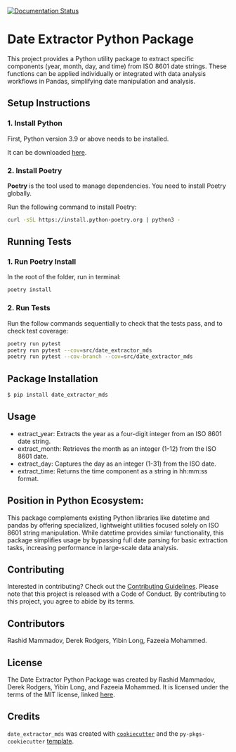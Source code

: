 [![Documentation Status](https://readthedocs.org/projects/dsci524-group28-date-extractor-mds/badge/?version=latest)](https://dsci524-group28-date-extractor-mds.readthedocs.io/en/latest/?badge=latest)
# Date Extractor Python Package

This project provides a Python utility package to extract specific components (year, month, day, and time) from ISO 8601 date strings. These functions can be applied individually or integrated with data analysis workflows in Pandas, simplifying date manipulation and analysis.

## Setup Instructions

### 1. **Install Python**

First, Python version 3.9 or above needs to be installed.

It can be downloaded [here](https://www.python.org/downloads/).

### 2. **Install Poetry**

**Poetry** is the tool used to manage dependencies. You need to install Poetry globally.

Run the following command to install Poetry:
```bash
curl -sSL https://install.python-poetry.org | python3 -
```
## Running Tests

### 1. Run Poetry Install

In the root of the folder, run in terminal:
```bash
poetry install
```

### 2. Run Tests

Run the follow commands sequentially to check that the tests pass, and to check test coverage:
```bash
poetry run pytest
poetry run pytest --cov=src/date_extractor_mds
poetry run pytest --cov-branch --cov=src/date_extractor_mds
```

## Package Installation

```bash
$ pip install date_extractor_mds
```
## Usage

- extract_year: Extracts the year as a four-digit integer from an ISO 8601 date string.
- extract_month: Retrieves the month as an integer (1-12) from the ISO 8601 date.
- extract_day: Captures the day as an integer (1-31) from the ISO date.
- extract_time: Returns the time component as a string in hh:mm:ss format.

## Position in Python Ecosystem:

This package complements existing Python libraries like datetime and pandas by offering specialized, lightweight utilities focused solely on ISO 8601 string manipulation. While datetime provides similar functionality, this package simplifies usage by bypassing full date parsing for basic extraction tasks, increasing performance in large-scale data analysis.

## Contributing

Interested in contributing? Check out the [Contributing Guidelines](CONTRIBUTING.md). Please note that this project is released with a Code of Conduct. By contributing to this project, you agree to abide by its terms.

## Contributors

Rashid Mammadov, Derek Rodgers, Yibin Long, Fazeeia Mohammed.

## License

The Date Extractor Python Package was created by Rashid Mammadov, Derek Rodgers, Yibin Long, and Fazeeia Mohammed. It is licensed under the terms of the MIT license, linked [here](LICENSE).

## Credits

`date_extractor_mds` was created with [`cookiecutter`](https://cookiecutter.readthedocs.io/en/latest/) and the `py-pkgs-cookiecutter` [template](https://github.com/py-pkgs/py-pkgs-cookiecutter).
